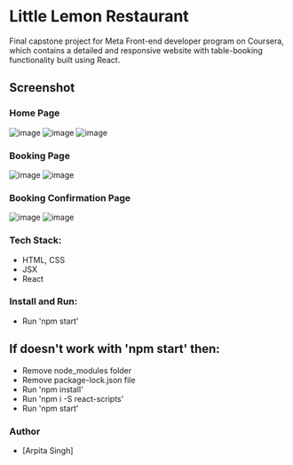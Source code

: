 # Little Lemon Restaurant

Final capstone project for Meta Front-end developer program on Coursera, which contains a detailed and responsive website with table-booking functionality built using React.

## Screenshot

### Home Page

![image](https://user-images.githubusercontent.com/107414400/230904365-317d72f2-07bc-4234-96e5-fb5698a6da7c.png)
![image](https://user-images.githubusercontent.com/107414400/230904588-558f9363-eecf-4336-8703-b935d4af44c0.png)
![image](https://user-images.githubusercontent.com/107414400/230904679-c26a941a-cea2-4ea8-8963-e7d4d519119f.png)


### Booking Page

![image](https://user-images.githubusercontent.com/107414400/230904808-bcc43bce-35ce-414a-9c87-a31ce5fe366c.png)
![image](https://user-images.githubusercontent.com/107414400/230904885-1682c820-67c0-4940-8ca0-e5addfc60168.png)


### Booking Confirmation Page
![image](https://user-images.githubusercontent.com/107414400/231143198-d0a532b9-af1c-4582-9010-ee356c22b1f5.png)
![image](https://user-images.githubusercontent.com/107414400/231143336-c699924f-0af8-4c4a-97d6-b459b4a95d79.png)


### Tech Stack:

- HTML, CSS
- JSX
- React

### Install and Run:

- Run 'npm start'
## If doesn't work with 'npm start' then:
- Remove node_modules folder
- Remove package-lock.json file
- Run 'npm install'
- Run 'npm i -S react-scripts'
- Run 'npm start'

### Author

- [Arpita Singh]
